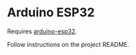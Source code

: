 # Arduino ESP32

Requires [arduino-esp32](https://github.com/espressif/arduino-esp32).

Follow instructions on the project README.
